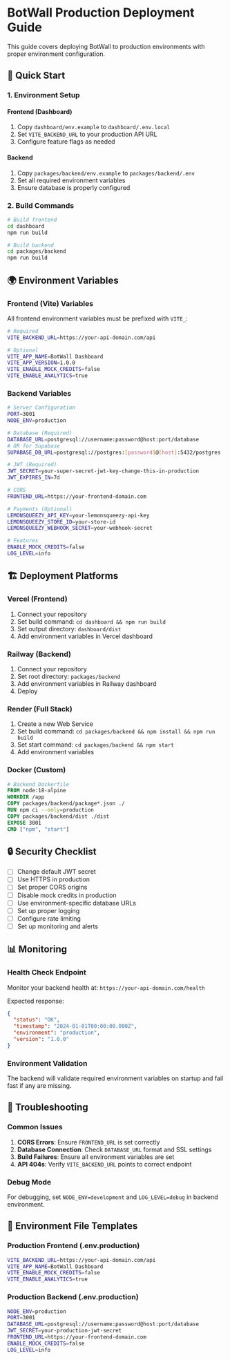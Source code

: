 # BotWall Production Deployment Guide

This guide covers deploying BotWall to production environments with proper environment configuration.

## 🚀 Quick Start

### 1. Environment Setup

#### Frontend (Dashboard)
1. Copy `dashboard/env.example` to `dashboard/.env.local`
2. Set `VITE_BACKEND_URL` to your production API URL
3. Configure feature flags as needed

#### Backend
1. Copy `packages/backend/env.example` to `packages/backend/.env`
2. Set all required environment variables
3. Ensure database is properly configured

### 2. Build Commands

```bash
# Build frontend
cd dashboard
npm run build

# Build backend
cd packages/backend
npm run build
```

## 🌍 Environment Variables

### Frontend (Vite) Variables
All frontend environment variables must be prefixed with `VITE_`:

```bash
# Required
VITE_BACKEND_URL=https://your-api-domain.com/api

# Optional
VITE_APP_NAME=BotWall Dashboard
VITE_APP_VERSION=1.0.0
VITE_ENABLE_MOCK_CREDITS=false
VITE_ENABLE_ANALYTICS=true
```

### Backend Variables

```bash
# Server Configuration
PORT=3001
NODE_ENV=production

# Database (Required)
DATABASE_URL=postgresql://username:password@host:port/database
# OR for Supabase
SUPABASE_DB_URL=postgresql://postgres:[password]@[host]:5432/postgres

# JWT (Required)
JWT_SECRET=your-super-secret-jwt-key-change-this-in-production
JWT_EXPIRES_IN=7d

# CORS
FRONTEND_URL=https://your-frontend-domain.com

# Payments (Optional)
LEMONSQUEEZY_API_KEY=your-lemonsqueezy-api-key
LEMONSQUEEZY_STORE_ID=your-store-id
LEMONSQUEEZY_WEBHOOK_SECRET=your-webhook-secret

# Features
ENABLE_MOCK_CREDITS=false
LOG_LEVEL=info
```

## 🏗️ Deployment Platforms

### Vercel (Frontend)
1. Connect your repository
2. Set build command: `cd dashboard && npm run build`
3. Set output directory: `dashboard/dist`
4. Add environment variables in Vercel dashboard

### Railway (Backend)
1. Connect your repository
2. Set root directory: `packages/backend`
3. Add environment variables in Railway dashboard
4. Deploy

### Render (Full Stack)
1. Create a new Web Service
2. Set build command: `cd packages/backend && npm install && npm run build`
3. Set start command: `cd packages/backend && npm start`
4. Add environment variables

### Docker (Custom)
```dockerfile
# Backend Dockerfile
FROM node:18-alpine
WORKDIR /app
COPY packages/backend/package*.json ./
RUN npm ci --only=production
COPY packages/backend/dist ./dist
EXPOSE 3001
CMD ["npm", "start"]
```

## 🔒 Security Checklist

- [ ] Change default JWT secret
- [ ] Use HTTPS in production
- [ ] Set proper CORS origins
- [ ] Disable mock credits in production
- [ ] Use environment-specific database URLs
- [ ] Set up proper logging
- [ ] Configure rate limiting
- [ ] Set up monitoring and alerts

## 📊 Monitoring

### Health Check Endpoint
Monitor your backend health at: `https://your-api-domain.com/health`

Expected response:
```json
{
  "status": "OK",
  "timestamp": "2024-01-01T00:00:00.000Z",
  "environment": "production",
  "version": "1.0.0"
}
```

### Environment Validation
The backend will validate required environment variables on startup and fail fast if any are missing.

## 🔧 Troubleshooting

### Common Issues

1. **CORS Errors**: Ensure `FRONTEND_URL` is set correctly
2. **Database Connection**: Check `DATABASE_URL` format and SSL settings
3. **Build Failures**: Ensure all environment variables are set
4. **API 404s**: Verify `VITE_BACKEND_URL` points to correct endpoint

### Debug Mode
For debugging, set `NODE_ENV=development` and `LOG_LEVEL=debug` in backend environment.

## 📝 Environment File Templates

### Production Frontend (.env.production)
```bash
VITE_BACKEND_URL=https://your-api-domain.com/api
VITE_APP_NAME=BotWall Dashboard
VITE_ENABLE_MOCK_CREDITS=false
VITE_ENABLE_ANALYTICS=true
```

### Production Backend (.env.production)
```bash
NODE_ENV=production
PORT=3001
DATABASE_URL=postgresql://username:password@host:port/database
JWT_SECRET=your-production-jwt-secret
FRONTEND_URL=https://your-frontend-domain.com
ENABLE_MOCK_CREDITS=false
LOG_LEVEL=info
``` 